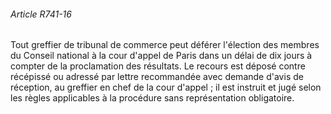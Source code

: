 ###### Article R741-16

Tout greffier de tribunal de commerce peut déférer l'élection des membres du Conseil national à la cour d'appel de Paris dans un délai de dix jours à compter de la proclamation des résultats. Le recours est déposé contre récépissé ou adressé par lettre recommandée avec demande d'avis de réception, au greffier en chef de la cour d'appel ; il est instruit et jugé selon les règles applicables à la procédure sans représentation obligatoire.

